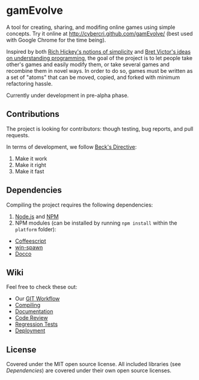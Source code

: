 gamEvolve
=========

A tool for creating, sharing, and modifing online games using simple concepts. Try it online at http://cybercri.github.com/gamEvolve/ (best used with Google Chrome for the time being).

Inspired by both [Rich Hickey's notions of simplicity] and [Bret Victor's ideas on understanding programming], the goal of the project is to let people take other's games and easily modify them, or take several games and recombine them in novel ways. In order to do so, games must be written as a set of "atoms" that can be moved, copied, and forked with minimum refactoring hassle.

Currently under development in pre-alpha phase.


Contributions
-------------

The project is looking for contributors: though testing, bug reports, and pull requests.

In terms of development, we follow [Beck's Directive]:

1. Make it work
2. Make it right
3. Make it fast


Dependencies
------------

Compiling the project requires the following dependencies:

1. [Node.js](http://nodejs.org/) and [NPM](https://npmjs.org/)
2. NPM modules (can be installed by running `npm install` within the `platform` folder):
  - [Coffeescript](http://coffeescript.org/)
  - [win-spawn](https://npmjs.org/package/win-spawn)
  - [Docco](http://jashkenas.github.com/docco/)


Wiki
----

Feel free to check these out:

- Our [GIT Workflow](https://github.com/CyberCRI/gamEvolve/wiki/Our-Git-workflow)
- [Compiling](https://github.com/CyberCRI/gamEvolve/wiki/Compiling)
- [Documentation](https://github.com/CyberCRI/gamEvolve/wiki/Documentation)
- [Code Review](https://github.com/CyberCRI/gamEvolve/wiki/Code-review)
- [Regression Tests](https://github.com/CyberCRI/gamEvolve/wiki/Regression-Tests)
- [Deployment](https://github.com/CyberCRI/gamEvolve/wiki/Deployment)


License
-------

Covered under the MIT open source license. All included libraries (see _Dependencies_) are covered under their own open source licenses.


[GitHub Flow]: http://scottchacon.com/2011/08/31/github-flow.html
[Node.js]: http://nodejs.org/
[NPM]: https://npmjs.org/
[Coffeescript]: http://coffeescript.org/
[win-spawn]: https://npmjs.org/package/win-spawn
[Docco]: http://jashkenas.github.com/docco/
[Coffeescript Style Guide]: https://github.com/polarmobile/coffeescript-style-guide
[Javascript Style Guide]: http://google-styleguide.googlecode.com/svn/trunk/javascriptguide.xml#Naming
[Beck's Directive]: http://c2.com/cgi/wiki?MakeItWorkMakeItRightMakeItFast
[Rich Hickey's notions of simplicity]: http://www.infoq.com/presentations/Simple-Made-Easy
[Bret Victor's ideas on understanding programming]: http://worrydream.com/LearnableProgramming/
